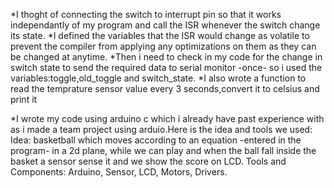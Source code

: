 *I thoght of connecting the switch to interrupt pin so that it works independantly of my program and call the ISR whenever the switch change its state.
*I defined the variables that the ISR would change as volatile  to prevent the compiler from applying any optimizations on them as they can be changed at anytime.
*Then i need to check in my code for the change in switch state to send the required data to serial monitor -once- so i used the variables:toggle,old_toggle and switch_state.
*I also wrote a function to read the temprature sensor value every 3 seconds,convert it to celsius and print it 


*I wrote my code using arduino c which i already have past experience with as i made a team project using arduio.Here is the idea and tools we used:
Idea: basketball which moves according to an equation -entered in the program- in a 2d plane, 
while we can play and when the ball fall inside the basket a sensor sense it and we show the score on LCD.
Tools and Components: Arduino, Sensor, LCD, Motors, Drivers.
